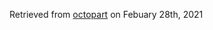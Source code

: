 Retrieved from [octopart](https://datasheet.octopart.com/NRF24L01-Nordic-Semiconductor-datasheet-10541936.pdf) on Febuary 28th, 2021